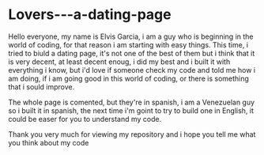 # Lovers---a-dating-page

  Hello everyone, my name is Elvis Garcia, i am a guy who is beginning in the world of coding, for that reason i am starting with easy things.
This time, i tried to biuld a dating page, it's not one of the best of them but i think that it is very decent, at least decent enoug,
i did my best and i built it with everything i know, but i'd love if someone check my code and told me how i am doing, if i am going
good in this world of coding, or there is something that i sould improve.

The whole page is comented, but they're in spanish, i am a Venezuelan guy so i built it in spanish, the next time i'm goint to try 
to build one in English, it could be easer for you to understand my code.

Thank you very much for viewing my repository and i hope you tell me what you think about my code
